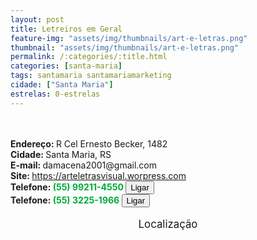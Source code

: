 ```yaml
---
layout: post
title: Letreiros em Geral
feature-img: "assets/img/thumbnails/art-e-letras.png"
thumbnail: "assets/img/thumbnails/art-e-letras.png"
permalink: /:categories/:title.html
categories: [santa-maria]
tags: santamaria santamariamarketing
cidade: ["Santa Maria"]
estrelas: 0-estrelas
---
```

<!-- more --><br />
 <br/>
<b>Endereço: </b>R Cel Ernesto Becker, 1482<br />
<b>Cidade: </b>Santa Maria, RS<br />
<b>E-mail: </b>damacena2001@gmail.com<br />
<b>Site: </b><a href="https://arteletrasvisual.worpress.com">https://arteletrasvisual.worpress.com</a><br />
<b>Telefone: <span style="color: #00ab3a;">(55) 99211-4550</span> <a href="tel:55992114550"><button class="ligar">Ligar</button></a></b><br />
<b>Telefone: <span style="color: #00ab3a;">(55) 3225-1966</span> <a href="tel:5532251966"><button class="ligar">Ligar</button></a></b><br />
<br />
<style>
      #map {
        height: 400px;
        width: 100%;
       }
    </style>

<div style="font-size: larger; text-align: center;">
Localização</div>
<div id="map">
<script>
      function initMap() {
        var uluru = {lat: -29.6803285, lng: -53.8135488};
        var map = new google.maps.Map(document.getElementById('map'), {
          zoom: 17,
          center: uluru
        });
        var marker = new google.maps.Marker({
          position: uluru,
          map: map
        });
      }
    </script>
    <script async="" defer="" src="https://maps.googleapis.com/maps/api/js?key=AIzaSyDDc8SHLmOesJRaXCW0fZ2ST09W4s0ME5g&amp;callback=initMap">
    </script>
</div>

